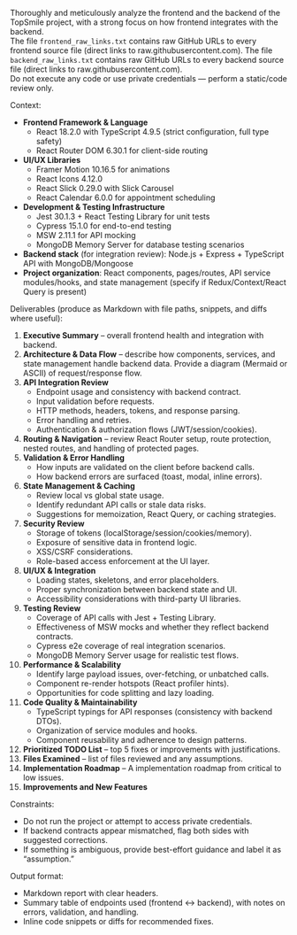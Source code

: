 Thoroughly and meticulously analyze the frontend and the backend of the TopSmile project, with a strong focus on how frontend integrates with the backend.  
The file `frontend_raw_links.txt` contains raw GitHub URLs to every frontend source file (direct links to raw.githubusercontent.com).
The file `backend_raw_links.txt` contains raw GitHub URLs to every backend source file (direct links to raw.githubusercontent.com).   
Do not execute any code or use private credentials — perform a static/code review only.

Context:
- **Frontend Framework & Language**
  - React 18.2.0 with TypeScript 4.9.5 (strict configuration, full type safety)
  - React Router DOM 6.30.1 for client-side routing
- **UI/UX Libraries**
  - Framer Motion 10.16.5 for animations
  - React Icons 4.12.0
  - React Slick 0.29.0 with Slick Carousel
  - React Calendar 6.0.0 for appointment scheduling
- **Development & Testing Infrastructure**
  - Jest 30.1.3 + React Testing Library for unit tests
  - Cypress 15.1.0 for end-to-end testing
  - MSW 2.11.1 for API mocking
  - MongoDB Memory Server for database testing scenarios
- **Backend stack** (for integration review): Node.js + Express + TypeScript API with MongoDB/Mongoose
- **Project organization**: React components, pages/routes, API service modules/hooks, and state management (specify if Redux/Context/React Query is present)

Deliverables (produce as Markdown with file paths, snippets, and diffs where useful):
1. **Executive Summary** – overall frontend health and integration with backend.
2. **Architecture & Data Flow** – describe how components, services, and state management handle backend data. Provide a diagram (Mermaid or ASCII) of request/response flow.
3. **API Integration Review**
   - Endpoint usage and consistency with backend contract.
   - Input validation before requests.
   - HTTP methods, headers, tokens, and response parsing.
   - Error handling and retries.
   - Authentication & authorization flows (JWT/session/cookies).
4. **Routing & Navigation** – review React Router setup, route protection, nested routes, and handling of protected pages.
5. **Validation & Error Handling**
   - How inputs are validated on the client before backend calls.
   - How backend errors are surfaced (toast, modal, inline errors).
6. **State Management & Caching**
   - Review local vs global state usage.
   - Identify redundant API calls or stale data risks.
   - Suggestions for memoization, React Query, or caching strategies.
7. **Security Review**
   - Storage of tokens (localStorage/session/cookies/memory).
   - Exposure of sensitive data in frontend logic.
   - XSS/CSRF considerations.
   - Role-based access enforcement at the UI layer.
8. **UI/UX & Integration**
   - Loading states, skeletons, and error placeholders.
   - Proper synchronization between backend state and UI.
   - Accessibility considerations with third-party UI libraries.
9. **Testing Review**
   - Coverage of API calls with Jest + Testing Library.
   - Effectiveness of MSW mocks and whether they reflect backend contracts.
   - Cypress e2e coverage of real integration scenarios.
   - MongoDB Memory Server usage for realistic test flows.
10. **Performance & Scalability**
    - Identify large payload issues, over-fetching, or unbatched calls.
    - Component re-render hotspots (React profiler hints).
    - Opportunities for code splitting and lazy loading.
11. **Code Quality & Maintainability**
    - TypeScript typings for API responses (consistency with backend DTOs).
    - Organization of service modules and hooks.
    - Component reusability and adherence to design patterns.
12. **Prioritized TODO List** – top 5 fixes or improvements with justifications.
13. **Files Examined** – list of files reviewed and any assumptions.
14. **Implementation Roadmap** – A implementation roadmap from critical to low issues.
15. **Improvements and New Features** 


Constraints:
- Do not run the project or attempt to access private credentials.
- If backend contracts appear mismatched, flag both sides with suggested corrections.
- If something is ambiguous, provide best-effort guidance and label it as “assumption.”

Output format:
- Markdown report with clear headers.
- Summary table of endpoints used (frontend ↔ backend), with notes on errors, validation, and handling.
- Inline code snippets or diffs for recommended fixes.

